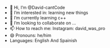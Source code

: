 - 👋 Hi, I’m @David-cantCode
- 👀 I’m interested in: learning new things
- 🌱 I’m currently learning c++
- 💞️ I’m looking to collaborate on ...
- 📫 How to reach me: Instagram: david_was_pro
- 😄 Pronouns: he/him
- Languages: English And Spainish

<!---
David-cantCode/David-cantCode is a ✨ special ✨ repository because its `README.md` (this file) appears on your GitHub profile.
You can click the Preview link to take a look at your changes.
--->
